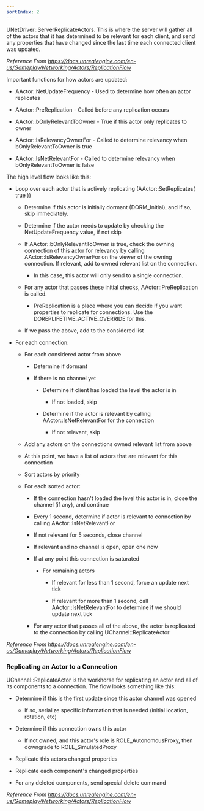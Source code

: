 ```yaml
---
sortIndex: 2
---
```

UNetDriver::ServerReplicateActors. This is where the server will gather all of the actors that it has determined to be relevant for each client, and send any properties that have changed since the last time each connected client was updated.

*Reference From <https://docs.unrealengine.com/en-us/Gameplay/Networking/Actors/ReplicationFlow>*



Important functions for how actors are updated:

- AActor::NetUpdateFrequency - Used to determine how often an actor replicates

- AActor::PreReplication - Called before any replication occurs

- AActor::bOnlyRelevantToOwner - True if this actor only replicates to owner

- AActor::IsRelevancyOwnerFor - Called to determine relevancy when bOnlyRelevantToOwner is true

- AActor::IsNetRelevantFor - Called to determine relevancy when bOnlyRelevantToOwner is false



The high level flow looks like this:

- Loop over each actor that is actively replicating (AActor::SetReplicates( true ))

  - Determine if this actor is initially dormant (DORM_Initial), and if so, skip immediately.

  - Determine if the actor needs to update by checking the NetUpdateFrequency value, if not skip

  - If AActor::bOnlyRelevantToOwner is true, check the owning connection of this actor for relevancy by calling AActor::IsRelevancyOwnerFor on the viewer of the owning connection. If relevant, add to owned relevant list on the connection.

    - In this case, this actor will only send to a single connection.

  - For any actor that passes these initial checks, AActor::PreReplication is called.

    - PreReplication is a place where you can decide if you want properties to replicate for connections. Use the DOREPLIFETIME_ACTIVE_OVERRIDE for this.

  - If we pass the above, add to the considered list

- For each connection:

  - For each considered actor from above

    - Determine if dormant

    - If there is no channel yet

      - Determine if client has loaded the level the actor is in

        - If not loaded, skip

      - Determine if the actor is relevant by calling AActor::IsNetRelevantFor for the connection

        - If not relevant, skip

  - Add any actors on the connections owned relevant list from above

  - At this point, we have a list of actors that are relevant for this connection

  - Sort actors by priority

  - For each sorted actor:

    - If the connection hasn't loaded the level this actor is in, close the channel (if any), and continue

    - Every 1 second, determine if actor is relevant to connection by calling AActor::IsNetRelevantFor

    - If not relevant for 5 seconds, close channel

    - If relevant and no channel is open, open one now

    - If at any point this connection is saturated

      - For remaining actors

        - If relevant for less than 1 second, force an update next tick

        - If relevant for more than 1 second, call AActor::IsNetRelevantFor to determine if we should update next tick

    - For any actor that passes all of the above, the actor is replicated to the connection by calling UChannel::ReplicateActor

*Reference From <https://docs.unrealengine.com/en-us/Gameplay/Networking/Actors/ReplicationFlow>*


### Replicating an Actor to a Connection

UChannel::ReplicateActor is the workhorse for replicating an actor and all of its components to a connection. The flow looks something like this:

- Determine if this is the first update since this actor channel was opened

  - If so, serialize specific information that is needed (initial location, rotation, etc)

- Determine if this connection owns this actor

  - If not owned, and this actor's role is ROLE_AutonomousProxy, then downgrade to ROLE_SimulatedProxy

- Replicate this actors changed properties

- Replicate each component's changed properties

- For any deleted components, send special delete command

*Reference From <https://docs.unrealengine.com/en-us/Gameplay/Networking/Actors/ReplicationFlow>*